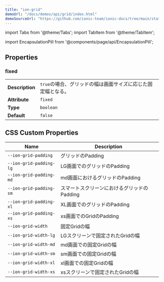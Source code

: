 ```yaml
---
title: "ion-grid"
demoUrl: "/docs/demos/api/grid/index.html"
demoSourceUrl: "https://github.com/ionic-team/ionic-docs/tree/main/static/demos/api/grid/index.html"
---
```

import Tabs from '@theme/Tabs';
import TabItem from '@theme/TabItem';

<head>
  <title>Ion-Grid: Display Grids to Build Mobile-First Custom App Layout</title>
  <meta name="description" content="Ion-Grid is a mobile-first flexbox system to build custom application display layouts with a 12 column layout and different breakpoints based on screen size." />
</head>

import EncapsulationPill from '@components/page/api/EncapsulationPill';

<EncapsulationPill type="shadow" />


  
## Properties


### fixed

| | |
| --- | --- |
| **Description** | `true`の場合、グリッドの幅は画面サイズに応じた固定幅となる。 |
| **Attribute** | `fixed` |
| **Type** | `boolean` |
| **Default** | `false` |



## CSS Custom Properties

| Name | Description |
| --- | --- |
| `--ion-grid-padding` | グリッドのPadding |
| `--ion-grid-padding-lg` | LG画面でのグリッドのPadding |
| `--ion-grid-padding-md` | md画面におけるグリッドのPadding |
| `--ion-grid-padding-sm` | スマートスクリーンにおけるグリッドのPadding |
| `--ion-grid-padding-xl` | XL画面でのグリッドのPadding |
| `--ion-grid-padding-xs` | xs画面でのGridのPadding |
| `--ion-grid-width` | 固定Gridの幅 |
| `--ion-grid-width-lg` | LGスクリーンで固定されたGridの幅 |
| `--ion-grid-width-md` | md画面での固定Gridの幅 |
| `--ion-grid-width-sm` | sm画面での固定Gridの幅 |
| `--ion-grid-width-xl` | xl画面での固定Gridの幅 |
| `--ion-grid-width-xs` | xsスクリーンで固定されたGridの幅 |

